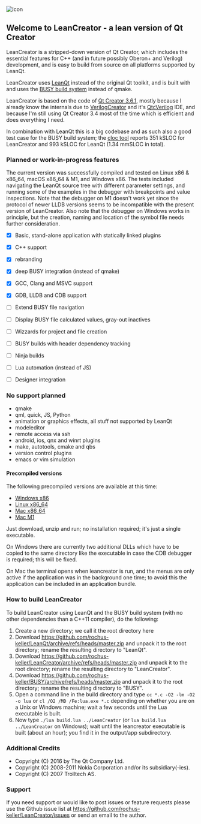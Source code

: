 ![icon](http://software.rochus-keller.ch/creator-logo-100x460.png)

## Welcome to LeanCreator - a lean version of Qt Creator

LeanCreator is a stripped-down version of Qt Creator, which includes the essential features for C++ (and in future possibly Oberon+ and Verilog) development, and is easy to build from source on all platforms supported by LeanQt.

LeanCreator uses [LeanQt](https://github.com/rochus-keller/LeanQt) instead of the original Qt toolkit, and is built with and uses the [BUSY build system](https://github.com/rochus-keller/BUSY) instead of qmake.

LeanCreator is based on the code of [Qt Creator 3.6.1](https://download.qt.io/archive/qtcreator/3.6/3.6.1/qt-creator-opensource-src-3.6.1.tar.gz), mostly because I already know the internals due to [VerilogCreator](https://github.com/rochus-keller/VerilogCreator/) and it's [QtcVerilog](https://github.com/rochus-keller/QtcVerilog/) IDE, and because I'm still using Qt Creator 3.4 most of the time which is efficient and does everything I need.

In combination with LeanQt this is a big codebase and as such also a good test case for the BUSY build system; the [cloc tool](http://cloc.sourceforge.net) reports 351 kSLOC for LeanCreator and 993 kSLOC for LeanQt (1.34 mmSLOC in total).

### Planned or work-in-progress features

The current version was successfully compiled and tested on Linux x86 & x86_64, macOS x86_64 & M1, and Windows x86. The tests included navigating the LeanQt source tree with different parameter settings, and running some of the examples in the debugger with breakpoints and value inspections. 
Note that the debugger on M1 doesn't work yet since the protocol of newer LLDB versions seems to be incompatible with the present version of LeanCreator.
Also note that the debugger on Windows works in principle, but the creation, naming and location of the symbol file needs further consideration.

- [x] Basic, stand-alone application with statically linked plugins
- [x] C++ support
- [x] rebranding
- [x] deep BUSY integration (instead of qmake)
- [x] GCC, Clang and MSVC support 
- [x] GDB, LLDB and CDB support 
- [ ] Extend BUSY file navigation
- [ ] Display BUSY file calculated values, gray-out inactives
- [ ] Wizzards for project and file creation
- [ ] BUSY builds with header dependency tracking
- [ ] Ninja builds
- [ ] Lua automation (instead of JS)
- [ ] Designer integration


### No support planned

- qmake
- qml, quick, JS, Python
- animation or graphics effects, all stuff not supported by LeanQt
- modeleditor
- remote access via ssh
- android, ios, qnx and winrt plugins
- make, autotools, cmake and qbs 
- version control plugins
- emacs or vim simulation

#### Precompiled versions

The following precompiled versions are available at this time:

- [Windows x86](http://software.rochus-keller.ch/leancreator_windows_x86.zip)
- [Linux x86_64](http://software.rochus-keller.ch/leancreator_linux_x64.tar.gz)
- [Mac x86_64](http://software.rochus-keller.ch/leancreator_macos_x64.zip)
- [Mac M1](http://software.rochus-keller.ch/leancreator_macos_m1.zip)

Just download, unzip and run; no installation required; it's just a single executable.

On Windows there are currently two additional DLLs which have to be copied to the same directory like the executable in case the CDB debugger is required; this will be fixed.

On Mac the terminal opens when leancreator is run, and the menus are only active if the application was in the background one time; to avoid this the application can be included in an application bundle.

### How to build LeanCreator

To build LeanCreator using LeanQt and the BUSY build system (with no other dependencies than a C++11 compiler), do the following:

1. Create a new directory; we call it the root directory here
1. Download https://github.com/rochus-keller/LeanQt/archive/refs/heads/master.zip and unpack it to the root directory; rename the resulting directory to "LeanQt".
1. Download https://github.com/rochus-keller/LeanCreator/archive/refs/heads/master.zip and unpack it to the root directory; rename the resulting directory to "LeanCreator".
1. Download https://github.com/rochus-keller/BUSY/archive/refs/heads/master.zip and unpack it to the root directory; rename the resulting directory to "BUSY".
1. Open a command line in the build directory and type `cc *.c -O2 -lm -O2 -o lua` or `cl /O2 /MD /Fe:lua.exe *.c` depending on whether you are on a Unix or Windows machine; wait a few seconds until the Lua executable is built.
1. Now type `./lua build.lua ../LeanCreator` (or `lua build.lua ../LeanCreator` on Windows); wait until the leancreator executable is built (about an hour); you find it in the output/app subdirectory.

### Additional Credits

- Copyright (C) 2016 by The Qt Company Ltd. 
- Copyright (C) 2008-2011 Nokia Corporation and/or its subsidiary(-ies).
- Copyright (C) 2007 Trolltech AS.

### Support

If you need support or would like to post issues or feature requests please use the Github issue list at https://github.com/rochus-keller/LeanCreator/issues or send an email to the author.

